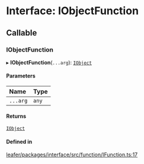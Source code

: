 # Interface: IObjectFunction

## Callable

### IObjectFunction

▸ **IObjectFunction**(`...arg`): [`IObject`](IObject.md)

#### Parameters

| Name | Type |
| :------ | :------ |
| `...arg` | `any` |

#### Returns

[`IObject`](IObject.md)

#### Defined in

[leafer/packages/interface/src/function/IFunction.ts:17](https://github.com/leaferjs/leafer/blob/4821e21/packages/interface/src/function/IFunction.ts#L17)
